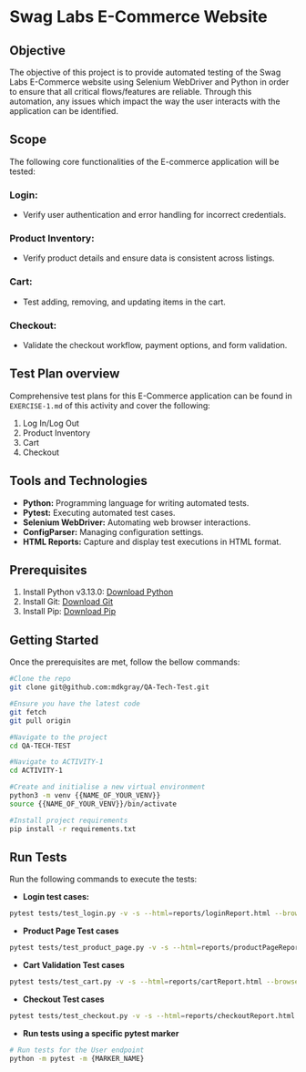# Swag Labs E-Commerce Website

## Objective

The objective of this project is to provide automated testing of the Swag Labs E-Commerce website using Selenium WebDriver and Python in order to ensure that all critical flows/features are reliable. Through this automation, any issues which impact the way the user interacts with the application can be identified.  

## Scope
The following core functionalities of the E-commerce application will be tested:

### Login: 
- Verify user authentication and error handling for incorrect credentials.
### Product Inventory:
- Verify product details and ensure data is consistent across listings.
### Cart:
- Test adding, removing, and updating items in the cart.
### Checkout: 
- Validate the checkout workflow, payment options, and form validation.

## Test Plan overview
Comprehensive test plans for this E-Commerce application can be found in `EXERCISE-1.md` of this activity and cover the following:
1. Log In/Log Out
2. Product Inventory
3. Cart
4. Checkout

## Tools and Technologies
- **Python:** Programming language for writing automated tests.
- **Pytest:** Executing automated test cases.
- **Selenium WebDriver:** Automating web browser interactions.
- **ConfigParser:** Managing configuration settings.
- **HTML Reports:** Capture and display test executions in HTML format.

## Prerequisites
1. Install Python v3.13.0: [Download Python](https://www.python.org/downloads/)
2. Install Git: [Download Git](https://git-scm.com/downloads)
3. Install Pip: [Download Pip](https://pip.pypa.io/en/stable/installation/)

## Getting Started
Once the prerequisites are met, follow the bellow commands:

```bash 
#Clone the repo
git clone git@github.com:mdkgray/QA-Tech-Test.git

#Ensure you have the latest code
git fetch
git pull origin

#Navigate to the project 
cd QA-TECH-TEST

#Navigate to ACTIVITY-1
cd ACTIVITY-1 

#Create and initialise a new virtual environment 
python3 -m venv {{NAME_OF_YOUR_VENV}}
source {{NAME_OF_YOUR_VENV}}/bin/activate 

#Install project requirements
pip install -r requirements.txt
```

## Run Tests
Run the following commands to execute the tests:

- **Login test cases:** 
```bash 
pytest tests/test_login.py -v -s --html=reports/loginReport.html --browser=chrome 
```
- **Product Page Test cases**
```bash 
pytest tests/test_product_page.py -v -s --html=reports/productPageReport.html --browser=chrome
```
- **Cart Validation Test cases**
```bash 
pytest tests/test_cart.py -v -s --html=reports/cartReport.html --browser=chrome
```
- **Checkout Test cases**
```bash 
pytest tests/test_checkout.py -v -s --html=reports/checkoutReport.html --browser=chrome
```
- **Run tests using a specific pytest marker**
```bash
# Run tests for the User endpoint
python -m pytest -m {MARKER_NAME}
```
